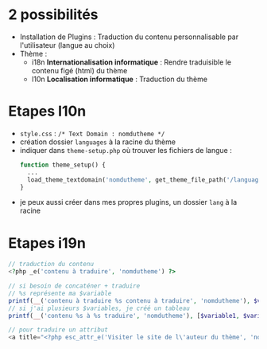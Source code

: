 # 2 possibilités
- Installation de Plugins : Traduction du contenu personnalisable par l'utilisateur (langue au choix)
- Thème : 
  - i18n **Internationalisation informatique** : Rendre traduisible le contenu figé (html) du thème
  - l10n **Localisation informatique** : Traduction du thème
  
# Etapes l10n
- `style.css` : `/* Text Domain : nomdutheme */`
- création dossier `languages` à la racine du thème
- indiquer dans `theme-setup.php` où trouver les fichiers de langue :
  ```php
  function theme_setup() {
    ...
    load_theme_textdomain('nomdutheme', get_theme_file_path('/languages'));
  }
  ```
- je peux aussi créer dans mes propres plugins, un dossier `lang` à la racine
  
# Etapes i19n
```php
// traduction du contenu
<?php _e('contenu à traduire', 'nomdutheme') ?>
```
```php
// si besoin de concaténer + traduire
// %s représente ma $variable
printf(__('contenu à traduire %s contenu à traduire', 'nomdutheme'), $variable);
// si j'ai plusieurs $variables, je créé un tableau
printf(__('contenu %s à %s traduire', 'nomdutheme'), [$variable1, $variable2]);
```
```php
// pour traduire un attribut
<a title="<?php esc_attr_e('Visiter le site de l\'auteur du thème', 'nomdutheme'); ?>"
```
